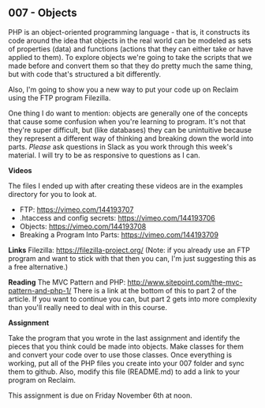 ## 007 - Objects

PHP is an object-oriented programming language - that is, it constructs its code around the idea that objects in the real world can be modeled as sets of properties (data) and functions (actions that they can either take or have applied to them). To explore objects we're going to take the scripts that we made before and convert them so that they do pretty much the same thing, but with code that's structured a bit differently.

Also, I'm going to show you a new way to put your code up on Reclaim using the FTP program Filezilla.

One thing I do want to mention: objects are generally one of the concepts that cause some confusion when you're learning to program. It's not that they're super difficult, but (like databases) they can be unintuitive because they represent a different way of thinking and breaking down the world into parts. *Please* ask questions in Slack as you work through this week's material. I will try to be as responsive to questions as I can.

**Videos**

The files I ended up with after creating these videos are in the examples directory for you to look at.

- FTP: <https://vimeo.com/144193707>
- .htaccess and config secrets: <https://vimeo.com/144193706>
- Objects: <https://vimeo.com/144193708>
- Breaking a Program Into Parts: <https://vimeo.com/144193709>

**Links**
Filezilla: <https://filezilla-project.org/>
(Note: if you already use an FTP program and want to stick with that then you can, I'm just suggesting this as a free alternative.)

**Reading**
The MVC Pattern and PHP: http://www.sitepoint.com/the-mvc-pattern-and-php-1/
There is a link at the bottom of this to part 2 of the article. If you want to continue you can, but part 2 gets into more complexity than you'll really need to deal with in this course.

**Assignment**

Take the program that you wrote in the last assignment and identify the pieces that you think could be made into objects. Make classes for them and convert your code over to use those classes. Once everything is working, put all of the PHP files you create into your 007 folder and sync them to github. Also, modify this file (README.md) to add a link to your program on Reclaim.

This assignment is due on Friday November 6th at noon.

